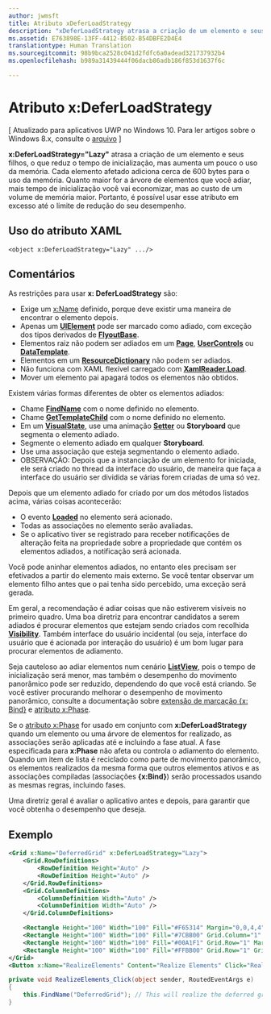 ```yaml
---
author: jwmsft
title: Atributo xDeferLoadStrategy
description: "xDeferLoadStrategy atrasa a criação de um elemento e seus filhos, o que reduz o tempo de inicialização, mas aumenta um pouco o uso da memória. Cada elemento afetado adiciona cerca de 600 bytes para o uso da memória."
ms.assetid: E763898E-13FF-4412-B502-B54DBFE2D4E4
translationtype: Human Translation
ms.sourcegitcommit: 98b9bca2528c041d2fdfc6a0adead321737932b4
ms.openlocfilehash: b989a31439444f06dacb86adb186f853d1637f6c

---
```


# Atributo x:DeferLoadStrategy

\[ Atualizado para aplicativos UWP no Windows 10. Para ler artigos sobre o Windows 8.x, consulte o [arquivo](http://go.microsoft.com/fwlink/p/?linkid=619132) \]

**x:DeferLoadStrategy="Lazy"** atrasa a criação de um elemento e seus filhos, o que reduz o tempo de inicialização, mas aumenta um pouco o uso da memória. Cada elemento afetado adiciona cerca de 600 bytes para o uso da memória. Quanto maior for a árvore de elementos que você adiar, mais tempo de inicialização você vai economizar, mas ao custo de um volume de memória maior. Portanto, é possível usar esse atributo em excesso até o limite de redução do seu desempenho.

## Uso do atributo XAML

``` syntax
<object x:DeferLoadStrategy="Lazy" .../>
```

## Comentários

As restrições para usar **x: DeferLoadStrategy** são:

-   Exige um [x:Name](x-name-attribute.md) definido, porque deve existir uma maneira de encontrar o elemento depois.
-   Apenas um [**UIElement**](https://msdn.microsoft.com/library/windows/apps/br208911) pode ser marcado como adiado, com exceção dos tipos derivados de [**FlyoutBase**](https://msdn.microsoft.com/library/windows/apps/dn279249).
-   Elementos raiz não podem ser adiados em um [**Page**](https://msdn.microsoft.com/en-us/library/windows/apps/windows.ui.xaml.controls.page), [**UserControls**](https://msdn.microsoft.com/en-us/library/windows/apps/windows.ui.xaml.controls.usercontrol) ou [**DataTemplate**](https://msdn.microsoft.com/library/windows/apps/br242348).
-   Elementos em um [**ResourceDictionary**](https://msdn.microsoft.com/library/windows/apps/br208794) não podem ser adiados.
-   Não funciona com XAML flexível carregado com [**XamlReader.Load**](https://msdn.microsoft.com/library/windows/apps/br228048).
-   Mover um elemento pai apagará todos os elementos não obtidos.

Existem várias formas diferentes de obter os elementos adiados:

-   Chame [**FindName**](https://msdn.microsoft.com/library/windows/apps/br208715) com o nome definido no elemento.
-   Chame [**GetTemplateChild**](https://msdn.microsoft.com/library/windows/apps/br209416) com o nome definido no elemento.
-   Em um [**VisualState**](https://msdn.microsoft.com/library/windows/apps/br209007), use uma animação [**Setter**](https://msdn.microsoft.com/library/windows/apps/br208817) ou **Storyboard** que segmenta o elemento adiado.
-   Segmente o elemento adiado em qualquer **Storyboard**.
-   Use uma associação que esteja segmentando o elemento adiado.
-   OBSERVAÇÃO: Depois que a instanciação de um elemento for iniciada, ele será criado no thread da interface do usuário, de maneira que faça a interface do usuário ser dividida se várias forem criadas de uma só vez.

Depois que um elemento adiado for criado por um dos métodos listados acima, várias coisas acontecerão:

-   O evento [**Loaded**](https://msdn.microsoft.com/library/windows/apps/br208723) no elemento será acionado.
-   Todas as associações no elemento serão avaliadas.
-   Se o aplicativo tiver se registrado para receber notificações de alteração feita na propriedade sobre a propriedade que contém os elementos adiados, a notificação será acionada.

Você pode aninhar elementos adiados, no entanto eles precisam ser efetivados a partir do elemento mais externo.  Se você tentar observar um elemento filho antes que o pai tenha sido percebido, uma exceção será gerada.

Em geral, a recomendação é adiar coisas que não estiverem visíveis no primeiro quadro.  Uma boa diretriz para encontrar candidatos a serem adiados é procurar elementos que estejam sendo criados com recolhida [**Visibility**](https://msdn.microsoft.com/library/windows/apps/br208992).  Também interface do usuário incidental (ou seja, interface do usuário que é acionada por interação do usuário) é um bom lugar para procurar elementos de adiamento.  

Seja cauteloso ao adiar elementos num cenário [**ListView**](https://msdn.microsoft.com/library/windows/apps/br242878), pois o tempo de inicialização será menor, mas também o desempenho do movimento panorâmico pode ser reduzido, dependendo do que você está criando.  Se você estiver procurando melhorar o desempenho de movimento panorâmico, consulte a documentação sobre [extensão de marcação {x: Bind}](x-bind-markup-extension.md) e [atributo x:Phase](x-phase-attribute.md).

Se o [atributo x:Phase](x-phase-attribute.md) for usado em conjunto com **x:DeferLoadStrategy** quando um elemento ou uma árvore de elementos for realizado, as associações serão aplicadas até e incluindo a fase atual. A fase especificada para **x:Phase** não afeta ou controla o adiamento do elemento. Quando um item de lista é reciclado como parte de movimento panorâmico, os elementos realizados da mesma forma que outros elementos ativos e as associações compiladas (associações **{x:Bind}**) serão processados usando as mesmas regras, incluindo fases.

Uma diretriz geral é avaliar o aplicativo antes e depois, para garantir que você obtenha o desempenho que deseja.

## Exemplo

```xml
<Grid x:Name="DeferredGrid" x:DeferLoadStrategy="Lazy">
    <Grid.RowDefinitions>
        <RowDefinition Height="Auto" />
        <RowDefinition Height="Auto" />
    </Grid.RowDefinitions>
    <Grid.ColumnDefinitions>
        <ColumnDefinition Width="Auto" />
        <ColumnDefinition Width="Auto" />
    </Grid.ColumnDefinitions>

    <Rectangle Height="100" Width="100" Fill="#F65314" Margin="0,0,4,4" />
    <Rectangle Height="100" Width="100" Fill="#7CBB00" Grid.Column="1" Margin="4,0,0,4" />
    <Rectangle Height="100" Width="100" Fill="#00A1F1" Grid.Row="1" Margin="0,4,4,0" />
    <Rectangle Height="100" Width="100" Fill="#FFBB00" Grid.Row="1" Grid.Column="1" Margin="4,4,0,0" />
</Grid>
<Button x:Name="RealizeElements" Content="Realize Elements" Click="RealizeElements_Click"/>
```

```csharp
private void RealizeElements_Click(object sender, RoutedEventArgs e)
{
    this.FindName("DeferredGrid"); // This will realize the deferred grid
}
```




<!--HONumber=Jun16_HO4-->


